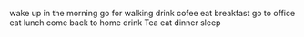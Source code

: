 wake up in the morning
go for walking 
drink cofee
eat breakfast
go to office 
eat lunch
come back to home
drink Tea
eat dinner
sleep
